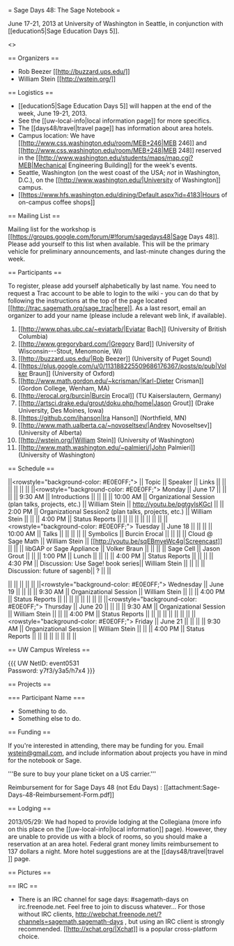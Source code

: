 = Sage Days 48: The Sage Notebook =

June 17-21, 2013 at University of Washington in Seattle, in conjunction with [[education5|Sage Education Days 5]].

<<TableOfContents>>

== Organizers ==

 * Rob Beezer [[http://buzzard.ups.edu/]]
 * William Stein [[http://wstein.org/]]

== Logistics ==

 * [[education5|Sage Education Days 5]] will happen at the end of the week, June 19-21, 2013.
 * See the [[uw-local-info|local information page]] for more specifics.
 * The [[days48/travel|travel page]] has information about area hotels.
 * Campus location: We have [[http://www.css.washington.edu/room/MEB+246|MEB 246]] and [[http://www.css.washington.edu/room/MEB+248|MEB 248]] reserved in the [[http://www.washington.edu/students/maps/map.cgi?MEB|Mechanical Engineering Building]] for the week's events.
 * Seattle, Washington (on the west coast of the USA; *not* in Washington, D.C.), on the [[http://www.washington.edu/|University of Washington]] campus.
 * [[https://www.hfs.washington.edu/dining/Default.aspx?id=4183|Hours of on-campus coffee shops]]

== Mailing List ==

Mailing list for the workshop is [[https://groups.google.com/forum/#!forum/sagedays48|Sage Days 48]].  Please add yourself to this list when available.  This will be the primary vehicle for preliminary announcements, and last-minute changes during the week.

== Participants ==

To register, please add yourself alphabetically by last name.  You need to request a Trac account to be able to login to the wiki - you can do that by following the instructions at the top of the page located [[http://trac.sagemath.org/sage_trac|here]].  As a last resort, email an organizer to add your name (please include a relevant web link, if available).

 1. [[http://www.phas.ubc.ca/~eviatarb/|Eviatar Bach]] (University of British Columbia)
 1. [[http://www.gregorybard.com/|Gregory Bard]] (University of Wisconsin---Stout, Menomonie, Wi)
 1. [[http://buzzard.ups.edu/|Rob Beezer]] (University of Puget Sound)
 1. [[https://plus.google.com/u/0/113188225509686176367/posts/p/pub|Volker Braun]] (University of Oxford)
 1. [[http://www.math.gordon.edu/~kcrisman/|Karl-Dieter Crisman]] (Gordon College, Wenham, MA)
 1. [[http://erocal.org/burcin|Burcin Erocal]] (TU Kaiserslautern, Germany)
 1. [[http://artsci.drake.edu/grout/doku.php/home|Jason Grout]] (Drake University, Des Moines, Iowa)
 1. [[https://github.com/ihanson|Ira Hanson]] (Northfield, MN)
 1. [[http://www.math.ualberta.ca/~novoseltsev/|Andrey Novoseltsev]] (University of Alberta)
 1. [[http://wstein.org/|William Stein]] (University of Washington)
 1. [[http://www.math.washington.edu/~palmieri/|John Palmieri]] (University of Washington)


== Schedule ==

||<rowstyle="background-color: #E0E0FF;"> || Topic || Speaker || Links ||
|| || || || ||
||<rowstyle="background-color: #E0E0FF;"> Monday     || June 17     || || ||
||  9:30 AM || Introductions                         ||                       ||  ||
||  10:00 AM || Organizational Session  (plan talks, projects, etc.)                        ||  William Stein                     ||  http://youtu.be/pgtgylsKGcI  ||
||  2:00 PM || Organizational Session2  (plan talks, projects, etc.)                        ||  William Stein                     ||  ||
||  4:00 PM || Status Reports                        ||                       ||  ||
|| || || ||  ||
||<rowstyle="background-color: #E0E0FF;"> Tuesday    || June 18     || || ||
|| 10:00 AM || Talks                        ||                         ||  ||
||          || Symbolics                         ||   Burcin Erocal    ||  ||
||          || Cloud @ Sage Math                  ||   William Stein    || [[http://youtu.be/sqEBmyeWc4g|Screencast]] ||
||          || libGAP or Sage Appliance          ||   Volker Braun     ||  ||
||          || Sage Cell                         ||   Jason Grout      ||  ||
||  1:00 PM || Lunch                     ||                         ||  ||
||  4:00 PM || Status Reports                        ||                       ||  ||
||  4:30 PM || Discussion: Use Sage! book series|| William Stein || ||
||      || Discussion: future of sagenb|| ? || ||

|| || || ||  ||
||<rowstyle="background-color: #E0E0FF;"> Wednesday  || June 19     || || ||
||  9:30 AM || Organizational Session                         ||    William Stein                       ||  ||
||  4:00 PM || Status Reports                        ||                       ||  ||
|| || || ||  ||
||<rowstyle="background-color: #E0E0FF;"> Thursday   || June 20     || || ||
||  9:30 AM || Organizational Session                         ||   William Stein                        ||  ||
||  4:00 PM || Status Reports                        ||                       ||  ||
|| || || ||  ||
||<rowstyle="background-color: #E0E0FF;"> Friday     || June 21     || || ||
||  9:30 AM || Organizational Session                         ||    William Stein                       ||  ||
||  4:00 PM || Status Reports                        ||                       ||  ||
|| || || ||  ||

== UW Campus Wireless ==

{{{
UW NetID:   event0531    
Password:   y7f3/y3a5/h7x4
}}}

== Projects ==

=== Participant Name ===
 * Something to do.
 * Something else to do.

== Funding ==

If you're interested in attending, there may be funding for you.   Email wstein@gmail.com, and include information about projects you have in mind for the notebook or Sage.

 '''Be sure to buy your plane ticket on a US carrier.'''

Reimbursement for for Sage Days 48 (not Edu Days) : [[attachment:Sage-Days-48-Reimbursement-Form.pdf]]

== Lodging ==

2013/05/29: We had hoped to provide lodging at the Collegiana (more info on this place  on the [[uw-local-info|local information]] page).  However, they are unable to provide us with a block of rooms, so you should make a reservation at an area hotel.  Federal grant money limits reimbursement to 137 dollars a night.  More hotel suggestions are at the [[days48/travel|travel ]] page.

== Pictures ==


== IRC ==

 * There is an IRC channel for sage days: #sagemath-days on irc.freenode.net. Feel free to join to discuss whatever...   For those without IRC clients, http://webchat.freenode.net/?channels=sagemath,sagemath-days , but using an IRC client is strongly recommended. [[http://xchat.org/|Xchat]] is a popular cross-platform choice.
